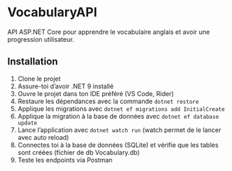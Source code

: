 # VocabularyAPI

API ASP.NET Core pour apprendre le vocabulaire anglais et avoir une progression utilisateur.

## Installation

1. Clone le projet
2. Assure-toi d’avoir .NET 9 installé
3. Ouvre le projet dans ton IDE préféré (VS Code, Rider)
4. Restaure les dépendances avec la commande `dotnet restore`
6. Applique les migrations avec `dotnet ef migrations add InitialCreate`
7. Applique la migration à la base de données avec `dotnet ef database update`
7. Lance l’application avec `dotnet watch run` (watch permet de le lancer avec auto reload)
8. Connectes toi à la base de données (SQLite) et vérifie que les tables sont créées (fichier de db Vocabulary.db)
8. Teste les endpoints via Postman
